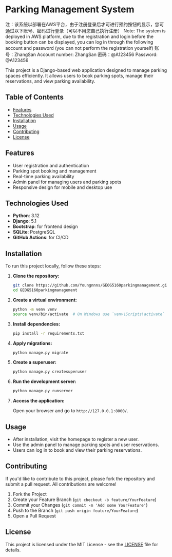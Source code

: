 
# Parking Management System
注：该系统以部署在AWS平台，由于注册登录后才可进行预约按钮的显示，您可通过以下账号、密码进行登录（可以不用您自己执行注册）
Note: The system is deployed in AWS platform, due to the registration and login before the booking button can be displayed, you can log in through the following account and password (you can not perform the registration yourself)
账号：ZhangSan
Account number: ZhangSan
密码：@A123456
Password: @A123456

This project is a Django-based web application designed to manage parking spaces efficiently. It allows users to book parking spots, manage their reservations, and view parking availability.

## Table of Contents

- [Features](#features)
- [Technologies Used](#technologies-used)
- [Installation](#installation)
- [Usage](#usage)
- [Contributing](#contributing)
- [License](#license)

## Features

- User registration and authentication
- Parking spot booking and management
- Real-time parking availability
- Admin panel for managing users and parking spots
- Responsive design for mobile and desktop use

## Technologies Used

- **Python**: 3.12
- **Django**: 5.1
- **Bootstrap**: for frontend design
- **SQLite**: PostgreSQL
- **GitHub Actions**: for CI/CD

## Installation

To run this project locally, follow these steps:

1. **Clone the repository:**

   ```bash
   git clone https://github.com/Youngnnns/GEOG5160parkingmanagement.git
   cd GEOG5160parkingmanagement
   ```

2. **Create a virtual environment:**

   ```bash
   python -m venv venv
   source venv/bin/activate  # On Windows use `venv\Scripts\activate`
   ```

3. **Install dependencies:**

   ```bash
   pip install -r requirements.txt
   ```

4. **Apply migrations:**

   ```bash
   python manage.py migrate
   ```

5. **Create a superuser:**

   ```bash
   python manage.py createsuperuser
   ```

6. **Run the development server:**

   ```bash
   python manage.py runserver
   ```

7. **Access the application:**
   
   Open your browser and go to `http://127.0.0.1:8000/`.

## Usage

- After installation, visit the homepage to register a new user.
- Use the admin panel to manage parking spots and user reservations.
- Users can log in to book and view their parking reservations.

## Contributing

If you'd like to contribute to this project, please fork the repository and submit a pull request. All contributions are welcome!

1. Fork the Project
2. Create your Feature Branch (`git checkout -b feature/YourFeature`)
3. Commit your Changes (`git commit -m 'Add some YourFeature'`)
4. Push to the Branch (`git push origin feature/YourFeature`)
5. Open a Pull Request

## License

This project is licensed under the MIT License - see the [LICENSE](LICENSE) file for details.
